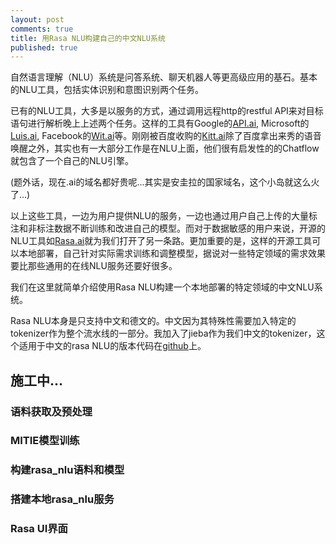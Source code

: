 ```yaml
---
layout: post
comments: true
title: 用Rasa NLU构建自己的中文NLU系统
published: true
---
```


自然语言理解（NLU）系统是问答系统、聊天机器人等更高级应用的基石。基本的NLU工具，包括实体识别和意图识别两个任务。

已有的NLU工具，大多是以服务的方式，通过调用远程http的restful API来对目标语句进行解析晚上上述两个任务。这样的工具有Google的[API.ai](http://api.ai), Microsoft的[Luis.ai](http://luis.at), Facebook的[Wit.ai](http://wit.ai)等。刚刚被百度收购的[Kitt.ai](http://kitt.ai)除了百度拿出来秀的语音唤醒之外，其实也有一大部分工作是在NLU上面，他们很有启发性的的Chatflow就包含了一个自己的NLU引擎。

(题外话，现在.ai的域名都好贵呢...其实是安圭拉的国家域名，这个小岛就这么火了...)

以上这些工具，一边为用户提供NLU的服务，一边也通过用户自己上传的大量标注和非标注数据不断训练和改进自己的模型。而对于数据敏感的用户来说，开源的NLU工具如[Rasa.ai](http://rasa.ai)就为我们打开了另一条路。更加重要的是，这样的开源工具可以本地部署，自己针对实际需求训练和调整模型，据说对一些特定领域的需求效果要比那些通用的在线NLU服务还要好很多。

我们在这里就简单介绍使用Rasa NLU构建一个本地部署的特定领域的中文NLU系统。


Rasa NLU本身是只支持中文和德文的。中文因为其特殊性需要加入特定的tokenizer作为整个流水线的一部分。我加入了jieba作为我们中文的tokenizer，这个适用于中文的rasa NLU的版本代码在[github](https://github.com/crownpku/rasa_nlu_chi)上。


## 施工中...


### 语料获取及预处理


### MITIE模型训练


### 构建rasa_nlu语料和模型


### 搭建本地rasa_nlu服务


### Rasa UI界面 



